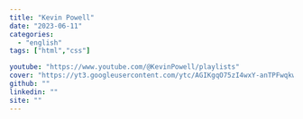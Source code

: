 ```yaml
---
title: "Kevin Powell"
date: "2023-06-11"
categories:
  - "english"
tags: ["html","css"]

youtube: "https://www.youtube.com/@KevinPowell/playlists"
cover: "https://yt3.googleusercontent.com/ytc/AGIKgqO75zI4wxY-anTPFwqkwezrDO6wqR5KZkFzhSzL9w=s176-c-k-c0x00ffffff-no-rj"
github: ""
linkedin: ""
site: ""
---
```





